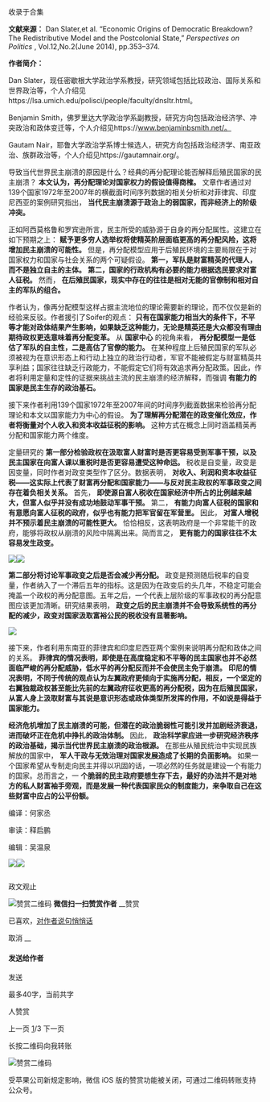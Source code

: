 

收录于合集

**文献来源：** Dan Slater,et al. “Economic Origins of Democratic Breakdown? The
Redistributive Model and the Postcolonial State,” _Perspectives on Politics_ ,
Vol.12,No.2(June 2014), pp.353–374.

  

 **作者简介：**

Dan
Slater，现任密歇根大学政治学系教授，研究领域包括比较政治、国际关系和世界政治等，个人介绍见https://lsa.umich.edu/polisci/people/faculty/dnsltr.html。

Benjamin
Smith，佛罗里达大学政治学系副教授，研究方向包括政治经济学、冲突政治和政体变迁等，个人介绍见https://www.benjaminbsmith.net/。

Gautam Nair，耶鲁大学政治学系博士候选人，研究方向包括政治经济学、南亚政治、族群政治等，个人介绍见https://gautamnair.org/。

  

  

导致当代世界民主崩溃的原因是什么？经典的再分配理论能否解释后殖民国家的民主崩溃？ **本文认为，再分配理论对国家权力的假设值得商榷。**
文章作者通过对139个国家1972年至2007年的横截面时间序列数据的相关分析和对菲律宾、印度尼西亚的案例研究指出，
**当代民主崩溃源于政治上的弱国家，而非经济上的阶级冲突。**

正如阿西莫格鲁和罗宾逊所言，民主所受的威胁源于自身的再分配属性。这建立在如下预期之上：
**赋予更多穷人选举权将使精英阶层面临更高的再分配风险，这将增加民主崩溃的可能性。**
但是，再分配模型应用于后殖民环境的主要局限在于对国家权力和国家与社会关系的两个可疑假设。 **第一，军队是财富精英的代理人，而不是独立自主的主体。**
**第二，国家的行政机构有必要的能力根据选民要求对富人征税。** 然而， **在后殖民国家，现实中存在的往往是相对无能的官僚制和相对自主的军队的组合。**

作者认为，像再分配模型这样占据主流地位的理论需要新的理论，而不仅仅是新的经验来反驳。作者援引了Soifer的观点：
**只有在国家能力相当大的条件下，不平等才能对政体结果产生影响，如果缺乏这种能力，无论是精英还是大众都没有理由期待政权更迭意味着再分配变革。** 从
**国家中心** 的视角来看， **再分配模型一是低估了军队的自主性，二是高估了官僚的能力。**
在某种程度上后殖民国家的军队必须被视为在意识形态上和行动上独立的政治行动者，军官不能被假定与财富精英共享利益；国家往往缺乏行政能力，不能假定它们将有效追求再分配政策。因此，作者将利用定量和定性的证据来挑战主流的民主崩溃的经济解释，而强调
**有能力的国家是民主生存的政治基石。**

接下来作者利用139个国家1972年至2007年间的时间序列截面数据来检验再分配理论和本文以国家能力为中心的假设。
**为了理解再分配潜在的政变催化效应，作者将衡量对个人收入和资本收益征税的影响。** 这种方式在概念上同时涵盖精英再分配和国家能力两个维度。

定量研究的 **第一部分检验政权在汲取富人财富时是否更容易受到军事干预，以及民主国家在向富人课以重税时是否更容易遭受这种命运。**
税收是自变量，政变是因变量，同时作者对政变类型作了区分。数据表明，
**对收入、利润和资本收益征税——这实际上代表了财富再分配和国家能力——与反对民主政权的军事政变之间存在着负相关关系。** 首先，
**即使源自富人税收在国家经济中所占的比例越来越大，但富人似乎并没有成功地鼓动军事干预。** 第二，
**有能力向富人征税的国家和有意愿向富人征税的政府，似乎也有能力把军官留在军营里。** 因此， **对富人增税并不预示着民主崩溃的可能性更大。**
恰恰相反，这表明政府是一个非常能干的政府，能够将政权从崩溃的风险中隔离出来。简而言之， **更有能力的国家往往不太容易发生政变。**

  

![](/images/448/2.png)![](/images/448/3.png)

  

 **第二部分将讨论军事政变之后是否会减少再分配。**
政变是预测随后税率的自变量，作者纳入了一个滞后五年的指标。这是因为在政变后的头几年，不稳定可能会掩盖一个政权的再分配意图。五年之后，一个代表上层阶级的军事政权的再分配意图应该更加清晰。研究结果表明，
**政变之后的民主崩溃并不会导致系统性的再分配的减少，政变对国家汲取富裕公民的税收没有显著影响。**

  

![](/images/448/4.png)

  

接下来，作者利用东南亚的菲律宾和印度尼西亚两个案例来说明再分配和政体之间的关系。
**菲律宾的情况表明，即使是在高度稳定和不平等的民主国家也并不必然面临严峻的再分配威胁，低水平的再分配反而并不会使民主免于崩溃。**
**印尼的情况表明，不同于传统的观点认为左翼政府更倾向于实施再分配，相反，一个坚定的右翼独裁政权甚至能比先前的左翼政府征收更高的再分配税，因为在后殖民国家，从富人身上汲取财富与其说是意识形态或政体类型所发挥的作用，不如说是得益于国家能力。**

**经济危机增加了民主崩溃的可能，但潜在的政治脆弱性可能引发并加剧经济衰退，进而破坏正在危机中挣扎的政治体制。** 因此，
**政治科学家应进一步研究经济秩序的政治基础，揭示当代世界民主崩溃的政治根源。** 在那些从殖民统治中实现民族解放的国家中，
**军人干政与无效治理对国家发展造成了长期的负面影响。**
如果一个国家希望从专制走向民主并得以巩固的话，一项必然的任务就是建设一个有能力的国家。总而言之，一
**个脆弱的民主政府要想生存下去，最好的办法并不是对地方的私人财富袖手旁观，而是发展一种代表国家民众的制度能力，来争取自己在这些财富中应占的公平份额。**

编译：何家丞

审读：释启鹏

编辑：吴温泉

![](/images/448/5.jpeg)![](/images/448/6.jpeg)

  

![]()

政文观止

![赞赏二维码]() **微信扫一扫赞赏作者** __赞赏

已喜欢，[对作者说句悄悄话](javascript:;)

取消 __

#### 发送给作者

发送

最多40字，当前共字

[](javascript:;) 人赞赏

上一页 [1](javascript:;)/3 下一页

长按二维码向我转账

![赞赏二维码]()

受苹果公司新规定影响，微信 iOS 版的赞赏功能被关闭，可通过二维码转账支持公众号。


